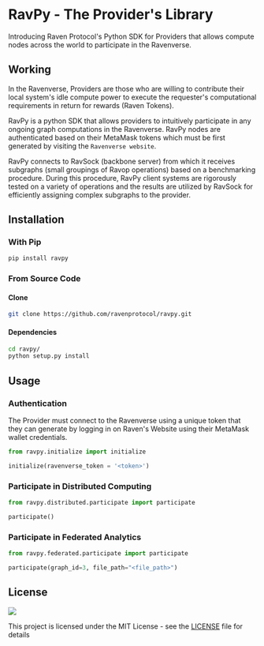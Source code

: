 # RavPy - The Provider's Library

Introducing Raven Protocol's Python SDK for Providers that allows compute nodes across the world to participate in the Ravenverse. 

## Working

In the Ravenverse, Providers are those who are willing to contribute their local system's idle compute power to execute the requester's computational requirements in return for rewards (Raven Tokens).

RavPy is a python SDK that allows providers to intuitively participate in any ongoing graph computations in the Ravenverse. RavPy nodes are authenticated based on their MetaMask tokens which must be first generated by visiting the ```Ravenverse website```.

RavPy connects to RavSock (backbone server) from which it receives subgraphs (small groupings of Ravop operations) based on a benchmarking procedure. During this procedure, RavPy client systems are rigorously tested on a variety of operations and the results are utilized by RavSock for efficiently assigning complex subgraphs to the provider.  

## Installation

### With Pip

```bash
pip install ravpy
```

### From Source Code

#### Clone
```bash
git clone https://github.com/ravenprotocol/ravpy.git
```

#### Dependencies
```bash
cd ravpy/
python setup.py install
```

## Usage

### Authentication

The Provider must connect to the Ravenverse using a unique token that they can generate by logging in on Raven's Website using their MetaMask wallet credentials.   

```python
from ravpy.initialize import initialize

initialize(ravenverse_token = '<token>')
```

### Participate in Distributed Computing

```python
from ravpy.distributed.participate import participate

participate()
```

### Participate in Federated Analytics

```python
from ravpy.federated.participate import participate

participate(graph_id=3, file_path="<file_path>")
```

<!-- ## How to Contribute -->

## License

<a href="https://github.com/ravenprotocol/ravpy/blob/master/LICENSE"><img src="https://img.shields.io/github/license/ravenprotocol/ravpy"></a>

This project is licensed under the MIT License - see the [LICENSE](LICENSE) file for details